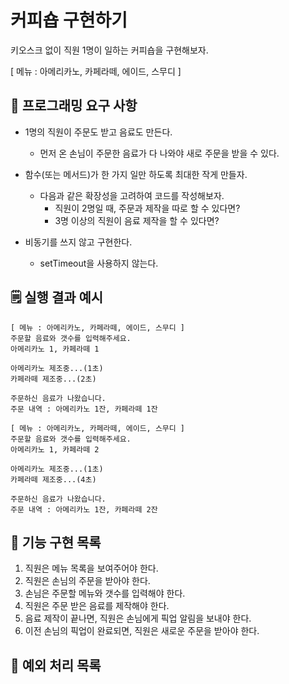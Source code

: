 # 커피숍 구현하기

키오스크 없이 직원 1명이 일하는 커피숍을 구현해보자.

[ 메뉴 : 아메리카노, 카페라떼, 에이드, 스무디 ]

## 🎯 프로그래밍 요구 사항

- 1명의 직원이 주문도 받고 음료도 만든다.

  - 먼저 온 손님이 주문한 음료가 다 나와야 새로 주문을 받을 수 있다.

- 함수(또는 메서드)가 한 가지 일만 하도록 최대한 작게 만들자.

  - 다음과 같은 확장성을 고려하여 코드를 작성해보자.
    - 직원이 2명일 때, 주문과 제작을 따로 할 수 있다면?
    - 3명 이상의 직원이 음료 제작을 할 수 있다면?

- 비동기를 쓰지 않고 구현한다.
  - setTimeout을 사용하지 않는다.

## 🗒️ 실행 결과 예시

```text
[ 메뉴 : 아메리카노, 카페라떼, 에이드, 스무디 ]
주문할 음료와 갯수를 입력해주세요.
아메리카노 1, 카페라떼 1

아메리카노 제조중...(1초)
카페라떼 제조중...(2초)

주문하신 음료가 나왔습니다.
주문 내역 : 아메리카노 1잔, 카페라떼 1잔
```

```text
[ 메뉴 : 아메리카노, 카페라떼, 에이드, 스무디 ]
주문할 음료와 갯수를 입력해주세요.
아메리카노 1, 카페라떼 2

아메리카노 제조중...(1초)
카페라떼 제조중...(4초)

주문하신 음료가 나왔습니다.
주문 내역 : 아메리카노 1잔, 카페라떼 2잔
```

## 🚀 기능 구현 목록

1. 직원은 메뉴 목록을 보여주어야 한다.
2. 직원은 손님의 주문을 받아야 한다.
3. 손님은 주문할 메뉴와 갯수를 입력해야 한다.
4. 직원은 주문 받은 음료를 제작해야 한다.
5. 음료 제작이 끝나면, 직원은 손님에게 픽업 알림을 보내야 한다.
6. 이전 손님의 픽업이 완료되면, 직원은 새로운 주문을 받아야 한다.

## 🚨 예외 처리 목록
